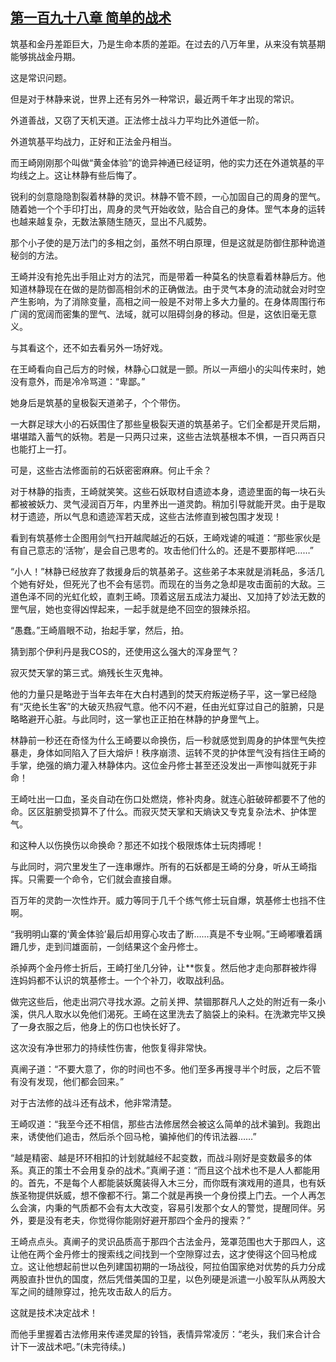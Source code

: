 ## [第一百九十八章 简单的战术](https://www.xxbiquge.com/11_11207/8932988.html)


  筑基和金丹差距巨大，乃是生命本质的差距。在过去的八万年里，从来没有筑基期能够挑战金丹期。

  这是常识问题。

  但是对于林静来说，世界上还有另外一种常识，最近两千年才出现的常识。

  外道善战，又窃了天机天道。正法修士战斗力平均比外道低一阶。

  外道筑基平均战力，正好和正法金丹相当。

  而王崎刚刚那个叫做“黄金体验”的诡异神通已经证明，他的实力还在外道筑基的平均线之上。这让林静有些后悔了。

  锐利的剑意隐隐割裂着林静的灵识。林静不管不顾，一心加固自己的周身的罡气。随着她一个个手印打出，周身的灵气开始收敛，贴合自己的身体。罡气本身的运转也越来越复杂，无数法篆随生随灭，显出不凡威势。

  那个小子使的是万法门的多相之剑，虽然不明白原理，但是这就是防御住那种诡道秘剑的方法。

  王崎并没有抢先出手阻止对方的法咒，而是带着一种莫名的快意看着林静后方。他知道林静现在在做的是防御高相剑术的正确做法。由于灵气本身的流动就会对时空产生影响，为了消除变量，高相之间一般是不对带上多大力量的。在身体周围行布广阔的宽阔而密集的罡气、法域，就可以阻碍剑身的移动。但是，这依旧毫无意义。

  与其看这个，还不如去看另外一场好戏。

  在王崎看向自己后方的时候，林静心口就是一颤。所以一声细小的尖叫传来时，她没有意外，而是冷冷骂道：“卑鄙。”

  她身后是筑基的皇极裂天道弟子，个个带伤。

  一大群足球大小的石妖围住了那些皇极裂天道的筑基弟子。它们全都是开灵后期，堪堪踏入蓄气的妖物。若是一只两只过来，这些古法筑基根本不惧，一百只两百只也能打上一打。

  可是，这些古法修面前的石妖密密麻麻。何止千余？

  对于林静的指责，王崎就笑笑。这些石妖取材自遗迹本身，遗迹里面的每一块石头都被被妖力、灵气浸润百万年，内里养出一道灵韵。稍加引导就能开灵。由于是取材于遗迹，所以气息和遗迹浑若天成，这些古法修直到被包围才发现！

  看到有筑基修士企图用剑气扫开越爬越近的石妖，王崎戏谑的喊道：“那些家伙是有自己意志的‘活物’，是会自己思考的。攻击他们什么的。还是不要那样吧……”

  “小人！”林静已经放弃了救援身后的筑基弟子。这些弟子本来就是消耗品，多活几个她有好处，但死光了也不会有惩罚。而现在的当务之急却是攻击面前的大敌。三道色泽不同的光虹化蛟，直刺王崎。顶着这层五成法力凝出、又加持了妙法无数的罡气层，她也变得凶悍起来，一起手就是绝不回空的狠辣杀招。

  “愚蠢。”王崎眉眼不动，抬起手掌，然后，拍。

  猜到那个伊利丹是我COS的，还使用这么强大的浑身罡气？

  寂灭焚天掌的第三式。熵残长生灭鬼神。

  他的力量只是略逊于当年去年在大白村遇到的焚天府叛逆杨子平，这一掌已经隐有“灭绝长生客”的大破灭热寂气意。他不闪不避，任由光虹穿过自己的脏腑，只是略略避开心脏。与此同时，这一掌也正正拍在林静的护身罡气上。

  林静前一秒还在奇怪为什么王崎要以命换伤，后一秒就感觉到周身的护体罡气失控暴走，身体如同陷入了巨大熔炉！秩序崩溃、运转不灵的护体罡气没有挡住王崎的手掌，绝强的熵力灌入林静体内。这位金丹修士甚至还没发出一声惨叫就死于非命！

  王崎吐出一口血，圣炎自动在伤口处燃烧，修补肉身。就连心脏破碎都要不了他的命。区区脏腑受损算不了什么。而寂灭焚天掌和天熵诀又专克复杂法术、护体罡气。

  和这种人以伤换伤以命换命？那还不如找个极限炼体士玩肉搏呢！

  与此同时，洞穴里发生了一连串爆炸。所有的石妖都是王崎的分身，听从王崎指挥。只需要一个命令，它们就会直接自爆。

  百万年的灵韵一次性炸开。威力等同于几千个练气修士玩自爆，筑基修士也挡不住啊。

  “我明明山寨的‘黄金体验’最后却用穿心攻击了断……真是不专业啊。”王崎嘟囔着蹒跚几步，走到闫雄面前，一剑结果这个金丹修士。

  杀掉两个金丹修士折后，王崎打坐几分钟，让**恢复。然后他才走向那群被炸得连妈妈都不认识的筑基修士。一个个补刀，收取战利品。

  做完这些后，他走出洞穴寻找水源。之前关押、禁锢那群凡人之处的附近有一条小溪，供凡人取水以免他们渴死。王崎在这里洗去了脑袋上的染料。在洗漱完毕又换了一身衣服之后，他身上的伤口也快长好了。

  这次没有净世邪力的持续性伤害，他恢复得非常快。

  真阐子道：“不要大意了，你的时间也不多。他们至多再搜寻半个时辰，之后不管有没有发现，他们都会回来。”

  对于古法修的战斗还有战术，他非常清楚。

  王崎叹道：“我至今还不相信，那些古法修居然会被这么简单的战术骗到。我跑出来，诱使他们追击，然后杀个回马枪，骗掉他们的传讯法器……”

  “越是精密、越是环环相扣的计划就越经不起变数，而战斗刚好是变数最多的体系。真正的策士不会用复杂的战术。”真阐子道：“而且这个战术也不是人人都能用的。首先，不是每个人都能装妖魔装得入木三分，而你既有演戏用的道具，也有妖族圣物提供妖威，想不像都不行。第二个就是再换一个身份摸上门去。一个人再怎么会演，内秉的气质都不会有太大改变，容易引发那个女人的警觉，提醒同伴。另外，要是没有老夫，你觉得你能刚好避开那四个金丹的搜索？”

  王崎点点头。真阐子的灵识品质高于那四个古法金丹，笼罩范围也大于那四人，这让他在两个金丹修士的搜索线之间找到一个空隙穿过去，这才使得这个回马枪成立。这让他想起前世以色列建国初期的一场战役，阿拉伯国家绝对优势的兵力分成两股直扑世仇的国度，然后凭借美国的卫星，以色列硬是派遣一小股军队从两股大军之间的缝隙穿过，抢先攻击敌人的后方。

  这就是技术决定战术！

  而他手里握着古法修用来传递灵犀的铃铛，表情异常凌厉：“老头，我们来合计合计下一波战术吧。”(未完待续。)
